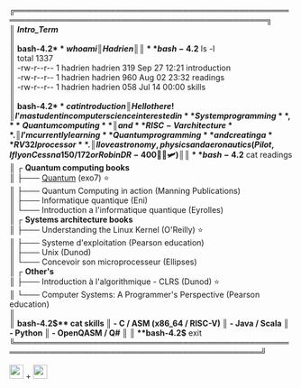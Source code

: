 
╔═══════════════════════════════════════════════════════════════════════════════════════════════╗  
║ ***Intro_Term***  
║  
║ **bash-4.2$** whoami  
║ Hadrien  
║  
║ **bash-4.2$** ls -l  
║ total 1337  
║ -rw-r--r-- 1 hadrien hadrien 319 Sep 27 12:21 introduction  
║ -rw-r--r-- 1 hadrien hadrien 960 Aug 02 23:32 readings  
║ -rw-r--r-- 1 hadrien hadrien 058 Jul 14 00:00 skills   
║  
║ **bash-4.2$** cat introduction  
║ Hello there !  
║ I’m a student in computer science interested in **System programming**, **Quantum computing**  
║ and **RISC-V architecture**.  
║ I’m currently learning **Quantum programming** and creating a **RV32I processor**.  
║ I love astronomy, physics and aeronautics (Pilot, I fly on Cessna 150/172 or Robin DR-400 👨‍✈️🛩️)  
║  
║ **bash-4.2$** cat readings  
║ ┌ **Quantum computing books**  
║ ├─── [Quantum](https://exo7math.github.io/quantum-exo7/) (exo7) ⭐   
║ ├─── Quantum Computing in action  (Manning Publications)  
║ ├─── Informatique quantique       (Eni)  
║ └─── Introduction a l'informatique quantique (Eyrolles)   
║ ┌ **Systems architecture books**  
║ ├─── Understanding the Linux Kernel (O'Reilly) ⭐  
║ ├─── Systeme d'exploitation (Pearson education)  
║ ├─── Unix (Dunod)  
║ └─── Concevoir son microprocesseur (Ellipses)  
║ ┌ **Other's**  
║ ├─── Introduction à l'algorithmique - CLRS (Dunod) ⭐  
║ └─── Computer Systems: A Programmer's Perspective (Pearson education)  
║  
║ **bash-4.2$** cat skills  
║ - C / ASM (x86_64 / RISC-V)  
║ - Java / Scala  
║ - Python  
║ - OpenQASM / Q#  
║  
║ **bash-4.2$** exit  
╚══════════════════════════════════════════════════════════════════════════════════════════════╝  

<img height="25" src="https://user-images.githubusercontent.com/25181517/192108889-232b3431-a585-4b36-a62d-9078bd3641d9.png"> + <img height="25" src="https://user-images.githubusercontent.com/25181517/186884156-e63da389-f3e1-4dca-a6c1-d76e886ba22a.png">
